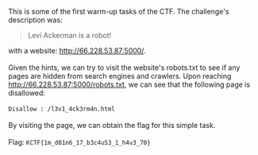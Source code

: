 This is some of the first warm-up tasks of the CTF. The challenge's description was:
> Levi Ackerman is a robot!

with a website: http://66.228.53.87:5000/.
<br><br>
Given the hints, we can try to visit the website's robots.txt to see if any pages are hidden from search engines and crawlers. Upon reaching http://66.228.53.87:5000/robots.txt, we can see that the following page is disallowed:
<br><br>
`Disallow : /l3v1_4ck3rm4n.html`
<br><br>
By visiting the page, we can obtain the flag for this simple task.
<br><br>
Flag: `KCTF{1m_d01n6_17_b3c4u53_1_h4v3_70}`
